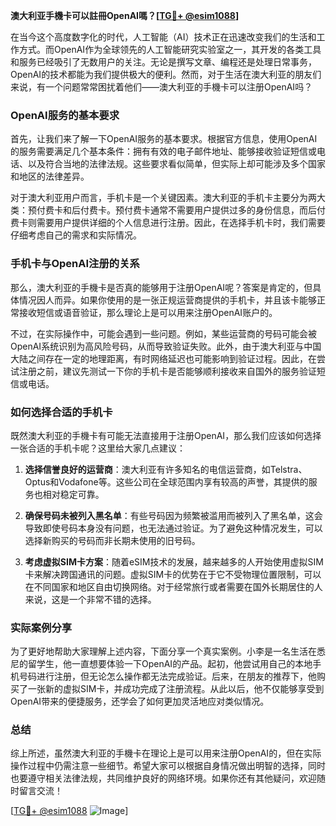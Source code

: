 **澳大利亚手機卡可以註冊OpenAI嗎？[[TG💪+ @esim1088](https://t.me/s/esim1088)]**

在当今这个高度数字化的时代，人工智能（AI）技术正在迅速改变我们的生活和工作方式。而OpenAI作为全球领先的人工智能研究实验室之一，其开发的各类工具和服务已经吸引了无数用户的关注。无论是撰写文章、编程还是处理日常事务，OpenAI的技术都能为我们提供极大的便利。然而，对于生活在澳大利亚的朋友们来说，有一个问题常常困扰着他们——澳大利亚的手機卡可以注册OpenAI吗？

### OpenAI服务的基本要求

首先，让我们来了解一下OpenAI服务的基本要求。根据官方信息，使用OpenAI的服务需要满足几个基本条件：拥有有效的电子邮件地址、能够接收验证短信或电话、以及符合当地的法律法规。这些要求看似简单，但实际上却可能涉及多个国家和地区的法律差异。

对于澳大利亚用户而言，手机卡是一个关键因素。澳大利亚的手机卡主要分为两大类：预付费卡和后付费卡。预付费卡通常不需要用户提供过多的身份信息，而后付费卡则需要用户提供详细的个人信息进行注册。因此，在选择手机卡时，我们需要仔细考虑自己的需求和实际情况。

### 手机卡与OpenAI注册的关系

那么，澳大利亚的手機卡是否真的能够用于注册OpenAI呢？答案是肯定的，但具体情况因人而异。如果你使用的是一张正规运营商提供的手机卡，并且该卡能够正常接收短信或语音验证，那么理论上是可以用来注册OpenAI账户的。

不过，在实际操作中，可能会遇到一些问题。例如，某些运营商的号码可能会被OpenAI系统识别为高风险号码，从而导致验证失败。此外，由于澳大利亚与中国大陆之间存在一定的地理距离，有时网络延迟也可能影响到验证过程。因此，在尝试注册之前，建议先测试一下你的手机卡是否能够顺利接收来自国外的服务验证短信或电话。

### 如何选择合适的手机卡

既然澳大利亚的手機卡有可能无法直接用于注册OpenAI，那么我们应该如何选择一张合适的手机卡呢？这里给大家几点建议：

1. **选择信誉良好的运营商**：澳大利亚有许多知名的电信运营商，如Telstra、Optus和Vodafone等。这些公司在全球范围内享有较高的声誉，其提供的服务也相对稳定可靠。
   
2. **确保号码未被列入黑名单**：有些号码因为频繁被滥用而被列入了黑名单，这会导致即使号码本身没有问题，也无法通过验证。为了避免这种情况发生，可以选择新购买的号码而非长期未使用的旧号码。

3. **考虑虚拟SIM卡方案**：随着eSIM技术的发展，越来越多的人开始使用虚拟SIM卡来解决跨国通讯的问题。虚拟SIM卡的优势在于它不受物理位置限制，可以在不同国家和地区自由切换网络。对于经常旅行或者需要在国外长期居住的人来说，这是一个非常不错的选择。

### 实际案例分享

为了更好地帮助大家理解上述内容，下面分享一个真实案例。小李是一名生活在悉尼的留学生，他一直想要体验一下OpenAI的产品。起初，他尝试用自己的本地手机号码进行注册，但无论怎么操作都无法完成验证。后来，在朋友的推荐下，他购买了一张新的虚拟SIM卡，并成功完成了注册流程。从此以后，他不仅能够享受到OpenAI带来的便捷服务，还学会了如何更加灵活地应对类似情况。

### 总结

综上所述，虽然澳大利亚的手機卡在理论上是可以用来注册OpenAI的，但在实际操作过程中仍需注意一些细节。希望大家可以根据自身情况做出明智的选择，同时也要遵守相关法律法规，共同维护良好的网络环境。如果你还有其他疑问，欢迎随时留言交流！

[[TG💪+ @esim1088](https://t.me/s/esim1088) ![Image](https://i.postimg.cc/4NQfJmqS/Snipaste-2025-05-13-00-14-12.png)]
